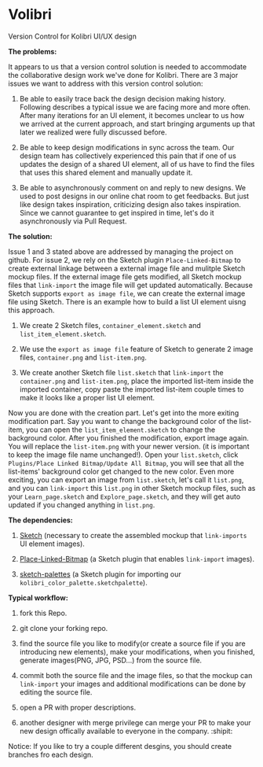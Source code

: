 # Volibri
Version Control for Kolibri UI/UX design


**The problems:**

It appears to us that a version control solution is needed to accommodate the collaborative design work we've done for Kolibri.
There are 3 major issues we want to address with this version control solution:

1. Be able to easily trace back the design decision making history. Following describes a typical issue we are facing more and more often. After many iterations for an UI element, it becomes unclear to us how we arrived at the current approach, and start bringing arguments up that later we realized were fully discussed before.

2. Be able to keep design modifications in sync across the team. Our design team has collectively experienced this pain that if one of us updates the design of a shared UI element, all of us have to find the files that uses this shared element and manually update it.

3. Be able to asynchronously comment on and reply to new designs. We used to post designs in our online chat room to get feedbacks. But just like design takes inspiration, criticizing design also takes inspiration. Since we cannot guarantee to get inspired in time, let's do it asynchronously via Pull Request.

**The solution:**

Issue 1 and 3 stated above are addressed by managing the project on github. 
For issue 2, we rely on the Sketch plugin `Place-Linked-Bitmap` to create external linkage between a external image file and mulitple Sketch mockup files. If the external image file gets modified, all Sketch mockup files that `link-import` the image file will get updated automatically. Because Sketch supports `export as image file`, we can create the external image file using Sketch.
There is an example how to build a list UI element uisng this approach.

1. We create 2 Sketch files, `container_element.sketch` and `list_item_element.sketch`.

2. We use the `export as image file` feature of Sketch to generate 2 image files, `container.png` and `list-item.png`.

3. We create another Sketch file `list.sketch` that `link-import` the `container.png` and `list-item.png`, place the imported list-item inside the imported container, copy paste the imported list-item couple times to make it looks like a proper list UI element.

Now you are done with the creation part. Let's get into the more exiting modification part. Say you want to change the background color of the list-item, you can open the `list_item_element.sketch` to change the background color. After you finished the modification, export image again. You will replace the `list-item.png` with your newer version. (it is important to keep the image file name unchanged!). Open your `list.sketch`, click `Plugins/Place Linked Bitmap/Update All Bitmap`, you will see that all the list-items' background color get changed to the new color.
Even more exciting, you can export an image from `list.sketch`, let's call it `list.png`, and you can `link-import` this `list.png` in other Sketch mockup files, such as your `Learn_page.sketch` and `Explore_page.sketch`, and they will get auto updated if you changed anything in `list.png`.

**The dependencies:**

1. [Sketch](https://www.sketchapp.com/) (necessary to create the assembled mockup that `link-imports` UI element images).

2. [Place-Linked-Bitmap](https://github.com/frankko/Place-Linked-Bitmap) (a Sketch plugin that enables `link-import` images).

3. [sketch-palettes](https://github.com/andrewfiorillo/sketch-palettes) (a Sketch plugin for importing our `kolibri_color_palette.sketchpalette`).

**Typical workflow:**

1. fork this Repo.

2. git clone your forking repo.

3. find the source file you like to modify(or create a source file if you are introducing new elements), make your modifications, when you finished, generate images(PNG, JPG, PSD...) from the source file.

4. commit both the source file and the image files, so that the mockup can `link-import` your images and additional modifications can be done by editing the source file.

5. open a PR with proper descriptions.

6. another designer with merge privilege can merge your PR to make your new design offically available to everyone in the company. :shipit:

Notice: If you like to try a couple different desgins, you should create branches fro each design.
